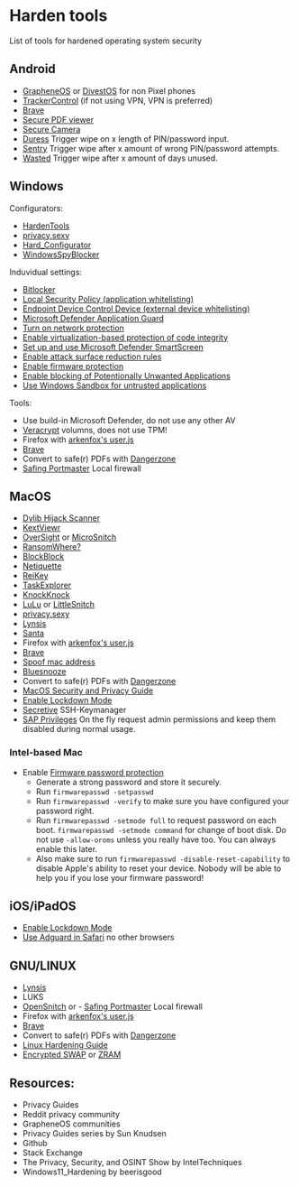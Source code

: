 # Harden tools
List of tools for hardened operating system security 


## Android
- [GrapheneOS](https://grapheneos.org/) or [DivestOS](https://divestos.org/) for non Pixel phones
- [TrackerControl](https://trackercontrol.org/) (if not using VPN, VPN is preferred)
- [Brave](https://brave.com/)
- [Secure PDF viewer](https://play.google.com/store/apps/details?id=app.grapheneos.pdfviewer.play)
- [Secure Camera](https://play.google.com/store/apps/details?id=app.grapheneos.camera.play)
- [Duress](https://github.com/x13a/Duress) Trigger wipe on x length of PIN/password input.
- [Sentry](https://github.com/x13a/Sentry) Trigger wipe after x amount of wrong PIN/password attempts.
- [Wasted](https://github.com/x13a/Wasted) Trigger wipe after x amount of days unused.


## Windows
Configurators:
- [HardenTools](https://github.com/securitywithoutborders/hardentools)
- [privacy.sexy](https://privacy.sexy/)
- [Hard_Configurator](https://github.com/AndyFul/Hard_Configurator)
- [WindowsSpyBlocker](https://crazymax.dev/WindowsSpyBlocker/)

Induvidual settings:
- [Bitlocker](https://docs.microsoft.com/en-us/windows/security/information-protection/bitlocker/bitlocker-device-encryption-overview-windows-10)
- [Local Security Policy (application whitelisting)](https://www.bleepingcomputer.com/tutorials/create-an-application-whitelist-policy-in-windows/)
- [Endpoint Device Control Device (external device whitelisting)](https://docs.microsoft.com/en-us/microsoft-365/security/defender-endpoint/mde-device-control-device-installation?view=o365-worldwide)
- [Microsoft Defender Application Guard](https://docs.microsoft.com/en-us/windows/security/threat-protection/microsoft-defender-application-guard/install-md-app-guard#install-application-guard)
- [Turn on network protection](https://docs.microsoft.com/en-us/microsoft-365/security/defender-endpoint/enable-network-protection?view=o365-worldwide#powershell)
- [Enable virtualization-based protection of code integrity](https://docs.microsoft.com/en-us/windows/security/threat-protection/device-guard/enable-virtualization-based-protection-of-code-integrity#how-to-turn-on-hvci-in-windows-10)
- [Set up and use Microsoft Defender SmartScreen](https://docs.microsoft.com/en-us/windows/security/threat-protection/microsoft-defender-smartscreen/microsoft-defender-smartscreen-set-individual-device)
- [Enable attack surface reduction rules](https://docs.microsoft.com/en-us/microsoft-365/security/defender-endpoint/enable-attack-surface-reduction?view=o365-worldwide#powershell)
- [Enable firmware protection](https://docs.microsoft.com/en-us/windows/security/threat-protection/windows-defender-system-guard/system-guard-secure-launch-and-smm-protection#windows-security-app)
- [Enable blocking of Potentionally Unwanted Applications](https://docs.microsoft.com/en-us/microsoft-365/security/defender-endpoint/detect-block-potentially-unwanted-apps-microsoft-defender-antivirus?view=o365-worldwide#use-powershell-cmdlets-to-configure-pua-protection)
- [Use Windows Sandbox for untrusted applications](https://techcommunity.microsoft.com/t5/windows-kernel-internals-blog/windows-sandbox/ba-p/301849)

Tools:
- Use build-in Microsoft Defender, do not use any other AV
- [Veracrypt](https://veracrypt.fr) volumns, does not use TPM!
- Firefox with [arkenfox's user.js](https://github.com/arkenfox/user.js)
- [Brave](https://brave.com/)
- Convert to safe(r) PDFs with [Dangerzone](https://dangerzone.rocks/)
- [Safing Portmaster](https://safing.io/download/) Local firewall


## MacOS
- [Dylib Hijack Scanner](https://objective-see.com/products/dhs.html)
- [KextViewr](https://objective-see.com/products/kextviewr.html)
- [OverSight](https://objective-see.com/products/oversight.html) or [MicroSnitch](https://www.obdev.at/products/microsnitch/index.html)
- [RansomWhere?](https://objective-see.com/products/ransomwhere.html)
- [BlockBlock](https://objective-see.com/products/blockblock.html)
- [Netiquette](https://objective-see.com/products/netiquette.html)
- [ReiKey](https://objective-see.com/products/reikey.html)
- [TaskExplorer](https://objective-see.com/products/taskexplorer.html)
- [KnockKnock](https://objective-see.com/products/knockknock.html)
- [LuLu](https://objective-see.com/products/lulu.html) or [LittleSnitch](https://www.obdev.at/products/littlesnitch/index.html)
- [privacy.sexy](https://privacy.sexy/)
- [Lynsis](https://cisofy.com/lynis/)
- [Santa](https://santa.dev)
- Firefox with [arkenfox's user.js](https://github.com/arkenfox/user.js)
- [Brave](https://brave.com/)
- [Spoof mac address](https://github.com/sunknudsen/privacy-guides/blob/master/how-to-spoof-mac-address-and-hostname-automatically-at-boot-on-macos/README.md)
- [Bluesnooze](https://github.com/odlp/bluesnooze/)
- Convert to safe(r) PDFs with [Dangerzone](https://dangerzone.rocks/)
- [MacOS Security and Privacy Guide](https://github.com/drduh/macOS-Security-and-Privacy-Guide)
- [Enable Lockdown Mode](https://images.apple.com/uk/newsroom/2022/07/apple-expands-commitment-to-protect-users-from-mercenary-spyware/)
- [Secretive](https://github.com/maxgoedjen/secretive) SSH-Keymanager
- [SAP Privileges](https://github.com/SAP/macOS-enterprise-privileges) On the fly request admin permissions and keep them disabled during normal usage. 

### Intel-based Mac
- Enable [Firmware password protection](https://support.apple.com/guide/security/firmware-password-protection-sec28382c9ca/web)
  - Generate a strong password and store it securely. 
  - Run `firmwarepasswd -setpasswd`
  - Run `firmwarepasswd -verify` to make sure you have configured your password right.
  - Run `firmwarepasswd -setmode full` to request password on each boot. `firmwarepasswd -setmode command` for change of boot disk. Do not use `-allow-oroms` unless you really have too. You can always enable this later.
  - Also make sure to run `firmwarepasswd -disable-reset-capability` to disable Apple's ability to reset your device. Nobody will be able to help you if you lose your firmware password!


## iOS/iPadOS
- [Enable Lockdown Mode](https://images.apple.com/uk/newsroom/2022/07/apple-expands-commitment-to-protect-users-from-mercenary-spyware/)
- [Use Adguard in Safari](https://apps.apple.com/us/app/adguard-adblock-privacy/id1047223162) no other browsers


## GNU/LINUX
- [Lynsis](https://cisofy.com/lynis/)
- LUKS
- [OpenSnitch](https://github.com/evilsocket/opensnitch) or - [Safing Portmaster](https://safing.io/download/) Local firewall
- Firefox with [arkenfox's user.js](https://github.com/arkenfox/user.js)
- [Brave](https://brave.com/)
- Convert to safe(r) PDFs with [Dangerzone](https://dangerzone.rocks/)
- [Linux Hardening Guide](https://madaidans-insecurities.github.io/guides/linux-hardening.html)
- [Encrypted SWAP](https://wiki.archlinux.org/title/Dm-crypt/Swap_encryption) or [ZRAM](https://wiki.archlinux.org/title/Swap#zram-generator)


## Resources:
- Privacy Guides
- Reddit privacy community
- GrapheneOS communities
- Privacy Guides series by Sun Knudsen
- Github
- Stack Exchange
- The Privacy, Security, and OSINT Show by IntelTechniques
- Windows11_Hardening by beerisgood
